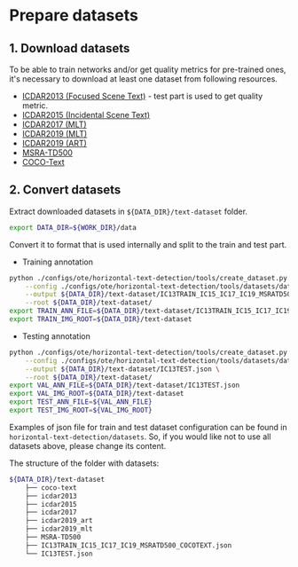 # Prepare datasets

## 1. Download datasets

To be able to train networks and/or get quality metrics for pre-trained ones,
it's necessary to download at least one dataset from following resources.

- [ICDAR2013 (Focused Scene Text)](https://rrc.cvc.uab.es/?ch=2) - test part is used to get quality metric.
- [ICDAR2015 (Incidental Scene Text)](https://rrc.cvc.uab.es/?ch=4)
- [ICDAR2017 (MLT)](https://rrc.cvc.uab.es/?ch=8)
- [ICDAR2019 (MLT)](https://rrc.cvc.uab.es/?ch=15)
- [ICDAR2019 (ART)](https://rrc.cvc.uab.es/?ch=14)
- [MSRA-TD500](<http://www.iapr-tc11.org/mediawiki/index.php/MSRA_Text_Detection_500_Database_(MSRA-TD500)>)
- [COCO-Text](https://bgshih.github.io/cocotext/)

## 2. Convert datasets

Extract downloaded datasets in `${DATA_DIR}/text-dataset` folder.

```bash
export DATA_DIR=${WORK_DIR}/data
```

Convert it to format that is used internally and split to the train and test part.

- Training annotation

```bash
python ./configs/ote/horizontal-text-detection/tools/create_dataset.py \
    --config ./configs/ote/horizontal-text-detection/tools/datasets/dataset_train.json \
    --output ${DATA_DIR}/text-dataset/IC13TRAIN_IC15_IC17_IC19_MSRATD500_COCOTEXT.json \
    --root ${DATA_DIR}/text-dataset/
export TRAIN_ANN_FILE=${DATA_DIR}/text-dataset/IC13TRAIN_IC15_IC17_IC19_MSRATD500_COCOTEXT.json
export TRAIN_IMG_ROOT=${DATA_DIR}/text-dataset
```

- Testing annotation

```bash
python ./configs/ote/horizontal-text-detection/tools/create_dataset.py \
    --config ./configs/ote/horizontal-text-detection/tools/datasets/dataset_test.json \
    --output ${DATA_DIR}/text-dataset/IC13TEST.json \
    --root ${DATA_DIR}/text-dataset/
export VAL_ANN_FILE=${DATA_DIR}/text-dataset/IC13TEST.json
export VAL_IMG_ROOT=${DATA_DIR}/text-dataset
export TEST_ANN_FILE=${VAL_ANN_FILE}
export TEST_IMG_ROOT=${VAL_IMG_ROOT}
```

Examples of json file for train and test dataset configuration can be found in `horizontal-text-detection/datasets`.
So, if you would like not to use all datasets above, please change its content.

The structure of the folder with datasets:

```bash
${DATA_DIR}/text-dataset
    ├── coco-text
    ├── icdar2013
    ├── icdar2015
    ├── icdar2017
    ├── icdar2019_art
    ├── icdar2019_mlt
    ├── MSRA-TD500
    ├── IC13TRAIN_IC15_IC17_IC19_MSRATD500_COCOTEXT.json
    └── IC13TEST.json
```
